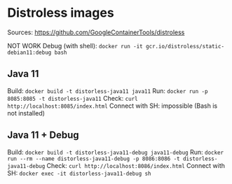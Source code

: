 # Distroless images

Sources: https://github.com/GoogleContainerTools/distroless

NOT WORK
Debug (with shell): `docker run -it gcr.io/distroless/static-debian11:debug bash`

## Java 11
Build: `docker build -t distorless-java11 java11`
Run: `docker run -p 8085:8085 -t distorless-java11`
Check: `curl http://localhost:8085/index.html`
Connect with SH: impossible (Bash is not installed)

## Java 11 + Debug
Build: `docker build -t distorless-java11-debug java11-debug`
Run: `docker run --rm --name distorless-java11-debug -p 8086:8086 -t distorless-java11-debug`
Check: `curl http://localhost:8086/index.html`
Connect with SH: `docker exec -it distorless-java11-debug sh`
